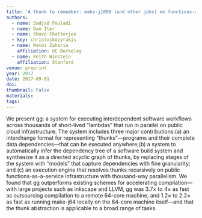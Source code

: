 ```yaml
---
title: 'A thunk to remember: make-j1000 (and other jobs) on functions-as-a-service infrastructure'
authors:
  - name: Sadjad Fouladi
  - name: Dan Iter
  - name: Shuvo Chatterjee
  - key: christoskozyrakis
  - name: Matei Zaharia
    affiliation: UC Berkeley
  - name: Keith Winstein
    affiliation: Stanford
venue: preprint
year: 2017
date: 2017-09-01
doi: 
thumbnail: False
materials:
tags:
---
```

We present gg: a system for executing interdependent software workflows across thousands of short-lived “lambdas” that run in parallel on public cloud infrastructure. The system includes three major contributions:(a) an interchange format for representing “thunks”—programs and their complete data dependencies—that can be executed anywhere;(b) a system to automatically infer the dependency tree of a software build system and synthesize it as a directed acyclic graph of thunks, by replacing stages of the system with “models” that capture dependencies with fine granularity; and (c) an execution engine that resolves thunks recursively on public functions-as-a-service infrastructure with thousand-way parallelism. We found that gg outperforms existing schemes for accelerating compilation—with large projects such as inkscape and LLVM, gg was 3.7× to 4× as fast as outsourcing compilation to a remote 64-core machine, and 1.2× to 2.2× as fast as running make-j64 locally on the 64-core machine itself—and that the thunk abstraction is applicable to a broad range of tasks.
